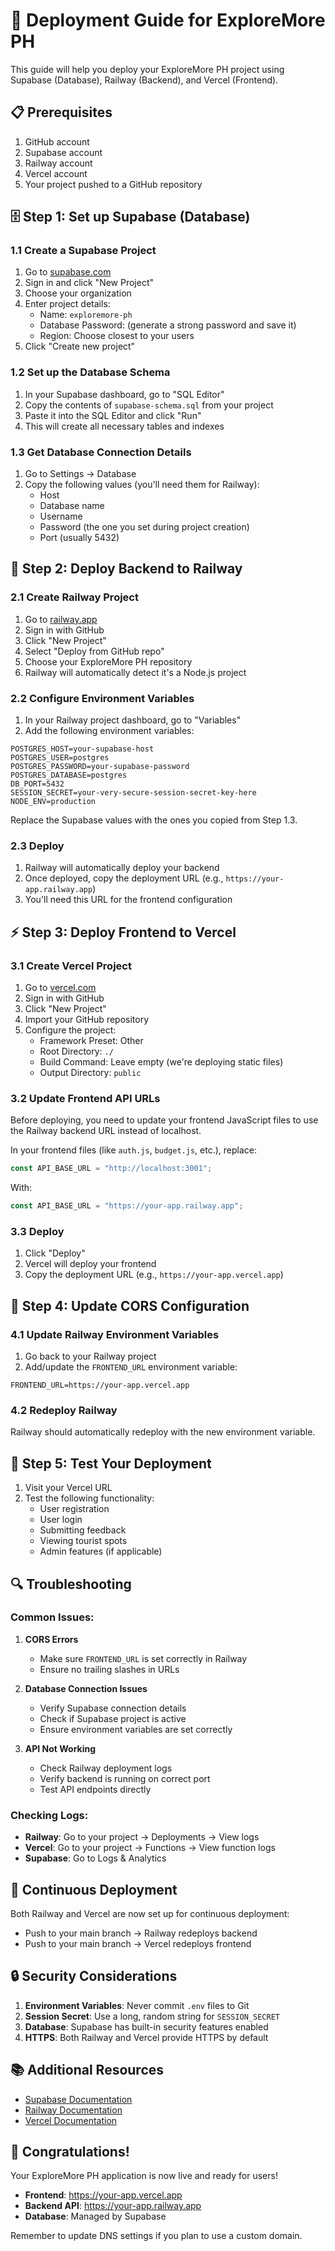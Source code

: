 # 🚀 Deployment Guide for ExploreMore PH

This guide will help you deploy your ExploreMore PH project using Supabase (Database), Railway (Backend), and Vercel (Frontend).

## 📋 Prerequisites

1. GitHub account
2. Supabase account
3. Railway account
4. Vercel account
5. Your project pushed to a GitHub repository

## 🗄️ Step 1: Set up Supabase (Database)

### 1.1 Create a Supabase Project

1. Go to [supabase.com](https://supabase.com)
2. Sign in and click "New Project"
3. Choose your organization
4. Enter project details:
   - Name: `exploremore-ph`
   - Database Password: (generate a strong password and save it)
   - Region: Choose closest to your users
5. Click "Create new project"

### 1.2 Set up the Database Schema

1. In your Supabase dashboard, go to "SQL Editor"
2. Copy the contents of `supabase-schema.sql` from your project
3. Paste it into the SQL Editor and click "Run"
4. This will create all necessary tables and indexes

### 1.3 Get Database Connection Details

1. Go to Settings → Database
2. Copy the following values (you'll need them for Railway):
   - Host
   - Database name
   - Username
   - Password (the one you set during project creation)
   - Port (usually 5432)

## 🚂 Step 2: Deploy Backend to Railway

### 2.1 Create Railway Project

1. Go to [railway.app](https://railway.app)
2. Sign in with GitHub
3. Click "New Project"
4. Select "Deploy from GitHub repo"
5. Choose your ExploreMore PH repository
6. Railway will automatically detect it's a Node.js project

### 2.2 Configure Environment Variables

1. In your Railway project dashboard, go to "Variables"
2. Add the following environment variables:

```env
POSTGRES_HOST=your-supabase-host
POSTGRES_USER=postgres
POSTGRES_PASSWORD=your-supabase-password
POSTGRES_DATABASE=postgres
DB_PORT=5432
SESSION_SECRET=your-very-secure-session-secret-key-here
NODE_ENV=production
```

Replace the Supabase values with the ones you copied from Step 1.3.

### 2.3 Deploy

1. Railway will automatically deploy your backend
2. Once deployed, copy the deployment URL (e.g., `https://your-app.railway.app`)
3. You'll need this URL for the frontend configuration

## ⚡ Step 3: Deploy Frontend to Vercel

### 3.1 Create Vercel Project

1. Go to [vercel.com](https://vercel.com)
2. Sign in with GitHub
3. Click "New Project"
4. Import your GitHub repository
5. Configure the project:
   - Framework Preset: Other
   - Root Directory: `./`
   - Build Command: Leave empty (we're deploying static files)
   - Output Directory: `public`

### 3.2 Update Frontend API URLs

Before deploying, you need to update your frontend JavaScript files to use the Railway backend URL instead of localhost.

In your frontend files (like `auth.js`, `budget.js`, etc.), replace:

```javascript
const API_BASE_URL = "http://localhost:3001";
```

With:

```javascript
const API_BASE_URL = "https://your-app.railway.app";
```

### 3.3 Deploy

1. Click "Deploy"
2. Vercel will deploy your frontend
3. Copy the deployment URL (e.g., `https://your-app.vercel.app`)

## 🔧 Step 4: Update CORS Configuration

### 4.1 Update Railway Environment Variables

1. Go back to your Railway project
2. Add/update the `FRONTEND_URL` environment variable:

```env
FRONTEND_URL=https://your-app.vercel.app
```

### 4.2 Redeploy Railway

Railway should automatically redeploy with the new environment variable.

## 📱 Step 5: Test Your Deployment

1. Visit your Vercel URL
2. Test the following functionality:
   - User registration
   - User login
   - Submitting feedback
   - Viewing tourist spots
   - Admin features (if applicable)

## 🔍 Troubleshooting

### Common Issues:

1. **CORS Errors**

   - Make sure `FRONTEND_URL` is set correctly in Railway
   - Ensure no trailing slashes in URLs

2. **Database Connection Issues**

   - Verify Supabase connection details
   - Check if Supabase project is active
   - Ensure environment variables are set correctly

3. **API Not Working**
   - Check Railway deployment logs
   - Verify backend is running on correct port
   - Test API endpoints directly

### Checking Logs:

- **Railway**: Go to your project → Deployments → View logs
- **Vercel**: Go to your project → Functions → View function logs
- **Supabase**: Go to Logs & Analytics

## 🔄 Continuous Deployment

Both Railway and Vercel are now set up for continuous deployment:

- Push to your main branch → Railway redeploys backend
- Push to your main branch → Vercel redeploys frontend

## 🔒 Security Considerations

1. **Environment Variables**: Never commit `.env` files to Git
2. **Session Secret**: Use a long, random string for `SESSION_SECRET`
3. **Database**: Supabase has built-in security features enabled
4. **HTTPS**: Both Railway and Vercel provide HTTPS by default

## 📚 Additional Resources

- [Supabase Documentation](https://supabase.com/docs)
- [Railway Documentation](https://docs.railway.app)
- [Vercel Documentation](https://vercel.com/docs)

## 🎉 Congratulations!

Your ExploreMore PH application is now live and ready for users!

- **Frontend**: https://your-app.vercel.app
- **Backend API**: https://your-app.railway.app
- **Database**: Managed by Supabase

Remember to update DNS settings if you plan to use a custom domain.